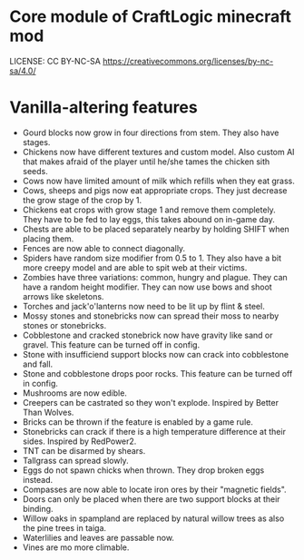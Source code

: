 # Core module of CraftLogic minecraft mod
LICENSE: CC BY-NC-SA https://creativecommons.org/licenses/by-nc-sa/4.0/

# Vanilla-altering features
* Gourd blocks now grow in four directions from stem. They also have stages.
* Chickens now have different textures and custom model. Also custom AI that makes afraid of the player until he/she tames the chicken sith seeds.
* Cows now have limited amount of milk which refills when they eat grass.
* Cows, sheeps and pigs now eat appropriate crops. They just decrease the grow stage of the crop by 1.
* Chickens eat crops with grow stage 1 and remove them completely. They have to be fed to lay eggs, this takes abound on in-game day.
* Chests are able to be placed separately nearby by holding SHIFT when placing them.
* Fences are now able to connect diagonally.
* Spiders have random size modifier from 0.5 to 1. They also have a bit more creepy model and are able to spit web at their victims.
* Zombies have three variations: common, hungry and plague. They can have a random height modifier. They can now use bows and shoot arrows like skeletons.
* Torches and jack'o'lanterns now need to be lit up by flint & steel.
* Mossy stones and stonebricks now can spread their moss to nearby stones or stonebricks.
* Cobblestone and cracked stonebrick now have gravity like sand or gravel. This feature can be turned off in config.
* Stone with insufficiend support blocks now can crack into cobblestone and fall.
* Stone and cobblestone drops poor rocks. This feature can be turned off in config.
* Mushrooms are now edible.
* Creepers can be castrated so they won't explode. Inspired by Better Than Wolves.
* Bricks can be thrown if the feature is enabled by a game rule.
* Stonebricks can crack if there is a high temperature difference at their sides. Inspired by RedPower2.
* TNT can be disarmed by shears.
* Tallgrass can spread slowly.
* Eggs do not spawn chicks when thrown. They drop broken eggs instead.
* Compasses are now able to locate iron ores by their "magnetic fields".
* Doors can only be placed when there are two support blocks at their binding.
* Willow oaks in spampland are replaced by natural willow trees as also the pine trees in taiga.
* Waterlilies and leaves are passable now.
* Vines are mo more climable.
